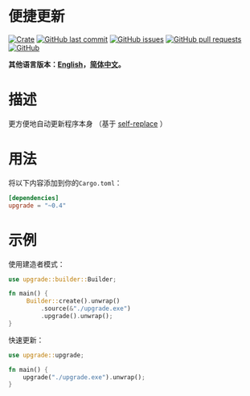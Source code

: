 # 便捷更新

[![Crate](https://img.shields.io/crates/v/upgrade.svg)](https://crates.io/crates/upgrade)
[![GitHub last commit](https://img.shields.io/github/last-commit/xuxiaocheng0201/upgrade)](https://github.com/xuxiaocheng0201/upgrade/commits/master)
[![GitHub issues](https://img.shields.io/github/issues-raw/xuxiaocheng0201/upgrade)](https://github.com/xuxiaocheng0201/upgrade/issues)
[![GitHub pull requests](https://img.shields.io/github/issues-pr/xuxiaocheng0201/upgrade)](https://github.com/xuxiaocheng0201/upgrade/pulls)
[![GitHub](https://img.shields.io/github/license/xuxiaocheng0201/upgrade)](https://github.com/xuxiaocheng0201/upgrade/blob/master/LICENSE)

**其他语言版本：[English](README.md)，[简体中文](README_zh.md)。**

# 描述

更方便地自动更新程序本身
（基于 [self-replace](https://crates.io/crates/self-replace) ）


# 用法

将以下内容添加到你的`Cargo.toml`：

```toml
[dependencies]
upgrade = "~0.4"
```


# 示例

使用建造者模式：

```rust
use upgrade::builder::Builder;

fn main() {
     Builder::create().unwrap()
         .source(&"./upgrade.exe")
         .upgrade().unwrap();
}
```

快速更新：

```rust
use upgrade::upgrade;

fn main() {
    upgrade("./upgrade.exe").unwrap();
}
```
